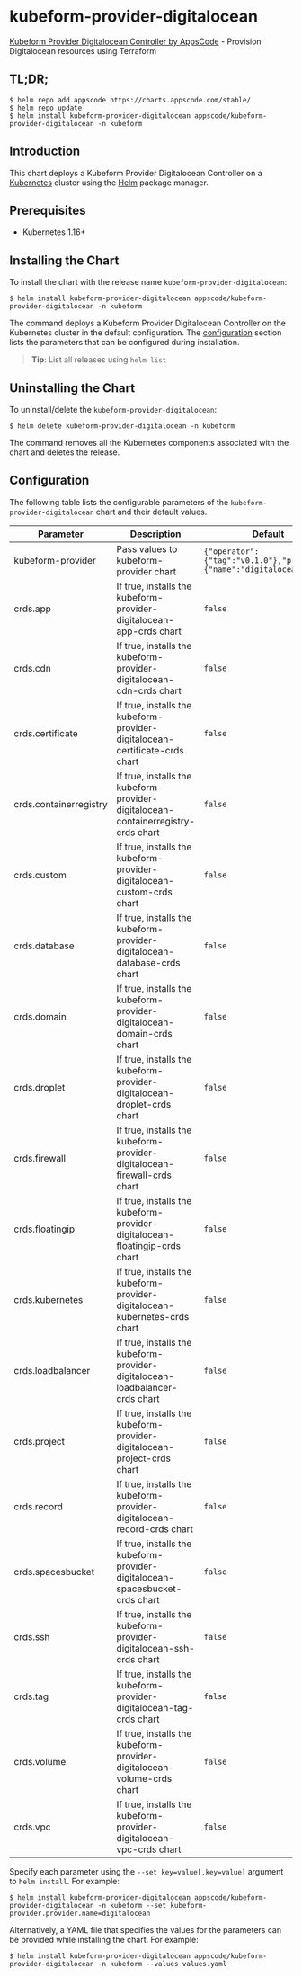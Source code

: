 # kubeform-provider-digitalocean

[Kubeform Provider Digitalocean Controller by AppsCode](https://github.com/kubeform) - Provision Digitalocean resources using Terraform

## TL;DR;

```console
$ helm repo add appscode https://charts.appscode.com/stable/
$ helm repo update
$ helm install kubeform-provider-digitalocean appscode/kubeform-provider-digitalocean -n kubeform
```

## Introduction

This chart deploys a Kubeform Provider Digitalocean Controller on a [Kubernetes](http://kubernetes.io) cluster using the [Helm](https://helm.sh) package manager.

## Prerequisites

- Kubernetes 1.16+

## Installing the Chart

To install the chart with the release name `kubeform-provider-digitalocean`:

```console
$ helm install kubeform-provider-digitalocean appscode/kubeform-provider-digitalocean -n kubeform
```

The command deploys a Kubeform Provider Digitalocean Controller on the Kubernetes cluster in the default configuration. The [configuration](#configuration) section lists the parameters that can be configured during installation.

> **Tip**: List all releases using `helm list`

## Uninstalling the Chart

To uninstall/delete the `kubeform-provider-digitalocean`:

```console
$ helm delete kubeform-provider-digitalocean -n kubeform
```

The command removes all the Kubernetes components associated with the chart and deletes the release.

## Configuration

The following table lists the configurable parameters of the `kubeform-provider-digitalocean` chart and their default values.

|       Parameter        |                                    Description                                    |                              Default                               |
|------------------------|-----------------------------------------------------------------------------------|--------------------------------------------------------------------|
| kubeform-provider      | Pass values to kubeform-provider chart                                            | `{"operator":{"tag":"v0.1.0"},"provider":{"name":"digitalocean"}}` |
| crds.app               | If true, installs the kubeform-provider-digitalocean-app-crds chart               | `false`                                                            |
| crds.cdn               | If true, installs the kubeform-provider-digitalocean-cdn-crds chart               | `false`                                                            |
| crds.certificate       | If true, installs the kubeform-provider-digitalocean-certificate-crds chart       | `false`                                                            |
| crds.containerregistry | If true, installs the kubeform-provider-digitalocean-containerregistry-crds chart | `false`                                                            |
| crds.custom            | If true, installs the kubeform-provider-digitalocean-custom-crds chart            | `false`                                                            |
| crds.database          | If true, installs the kubeform-provider-digitalocean-database-crds chart          | `false`                                                            |
| crds.domain            | If true, installs the kubeform-provider-digitalocean-domain-crds chart            | `false`                                                            |
| crds.droplet           | If true, installs the kubeform-provider-digitalocean-droplet-crds chart           | `false`                                                            |
| crds.firewall          | If true, installs the kubeform-provider-digitalocean-firewall-crds chart          | `false`                                                            |
| crds.floatingip        | If true, installs the kubeform-provider-digitalocean-floatingip-crds chart        | `false`                                                            |
| crds.kubernetes        | If true, installs the kubeform-provider-digitalocean-kubernetes-crds chart        | `false`                                                            |
| crds.loadbalancer      | If true, installs the kubeform-provider-digitalocean-loadbalancer-crds chart      | `false`                                                            |
| crds.project           | If true, installs the kubeform-provider-digitalocean-project-crds chart           | `false`                                                            |
| crds.record            | If true, installs the kubeform-provider-digitalocean-record-crds chart            | `false`                                                            |
| crds.spacesbucket      | If true, installs the kubeform-provider-digitalocean-spacesbucket-crds chart      | `false`                                                            |
| crds.ssh               | If true, installs the kubeform-provider-digitalocean-ssh-crds chart               | `false`                                                            |
| crds.tag               | If true, installs the kubeform-provider-digitalocean-tag-crds chart               | `false`                                                            |
| crds.volume            | If true, installs the kubeform-provider-digitalocean-volume-crds chart            | `false`                                                            |
| crds.vpc               | If true, installs the kubeform-provider-digitalocean-vpc-crds chart               | `false`                                                            |


Specify each parameter using the `--set key=value[,key=value]` argument to `helm install`. For example:

```console
$ helm install kubeform-provider-digitalocean appscode/kubeform-provider-digitalocean -n kubeform --set kubeform-provider.provider.name=digitalocean
```

Alternatively, a YAML file that specifies the values for the parameters can be provided while
installing the chart. For example:

```console
$ helm install kubeform-provider-digitalocean appscode/kubeform-provider-digitalocean -n kubeform --values values.yaml
```

